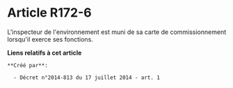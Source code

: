 # Article R172-6

L'inspecteur de l'environnement est muni de sa carte de commissionnement lorsqu'il exerce ses fonctions.

**Liens relatifs à cet article**

	**Créé par**:

	  - Décret n°2014-813 du 17 juillet 2014 - art. 1

